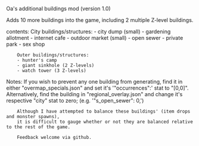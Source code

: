 Oa's additional buildings mod (version 1.0)

Adds 10 more buildings into the game, including 2 multiple Z-level buildings.

contents:
		City buildings/structures:
		- city dump (small)
		- gardening allotment
		- internet cafe
		- outdoor market (small)
		- open sewer
		- private park
		- sex shop
		
		Outer buildings/structures:
		- hunter's camp
		- giant sinkhole (2 Z-levels)
		- watch tower (3 Z-levels)
		
Notes: 
		If you wish to prevent any one building from generating,
		find it in either "overmap_specials.json" and set it's '"occurrences":'
		stat to "[0,0]". Alternatively, find the building in "regional_overlay.json"
		and change it's respective "city" stat to zero; (e.g. '"s_open_sewer": 0,')
		
		Although I have attempted to balance these buildings' (item drops and monster spawns),
		it is difficult to gauge whether or not they are balanced relative to the rest of the game.
		
		Feedback welcome via github.
